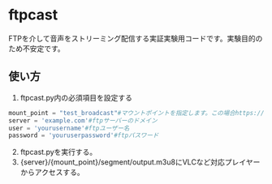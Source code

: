 # ftpcast
FTPを介して音声をストリーミング配信する実証実験用コードです。実験目的のため不安定です。
## 使い方
1. ftpcast.py内の必須項目を設定する
```python
mount_point = "test_broadcast"#マウントポイントを指定します。この場合https://example.com/test_broadcast以下にファイルが送信される
server = 'example.com'#ftpサーバーのドメイン
user = 'yourusername'#ftpユーザー名
password = 'youruserpassword'#ftpパスワード
```
2. ftpcast.pyを実行する。
3. {server}/{mount_point}/segment/output.m3u8にVLCなど対応プレイヤーからアクセスする。
